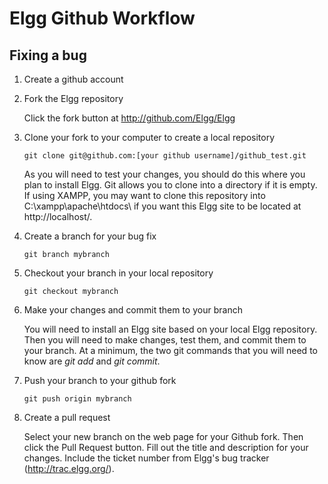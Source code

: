 Elgg Github Workflow
====================

Fixing a bug
------------

 1. Create a github account

 2. Fork the Elgg repository

    Click the fork button at http://github.com/Elgg/Elgg

 3. Clone your fork to your computer to create a local repository

    ```
    git clone git@github.com:[your github username]/github_test.git
    ```

    As you will need to test your changes, you should do this where you plan
    to install Elgg. Git allows you to clone into a directory if it is empty.
    If using XAMPP, you may want to clone this repository into
    C:\xampp\apache\htdocs\ if you want this Elgg site to be located at
    http://localhost/.

 4. Create a branch for your bug fix

    ```
    git branch mybranch
    ```

 5. Checkout your branch in your local repository

    ```
    git checkout mybranch
    ```

 6. Make your changes and commit them to your branch

    You will need to install an Elgg site based on your local Elgg repository.
    Then you will need to make changes, test them, and commit them to your
    branch. At a minimum, the two git commands that you will need to know are
    *git add* and *git commit*.

 7. Push your branch to your github fork

    ```
    git push origin mybranch
    ```

 8. Create a pull request

    Select your new branch on the web page for your Github fork. Then click the
    Pull Request button. Fill out the title and description for your changes.
    Include the ticket number from Elgg's bug tracker (http://trac.elgg.org/).
